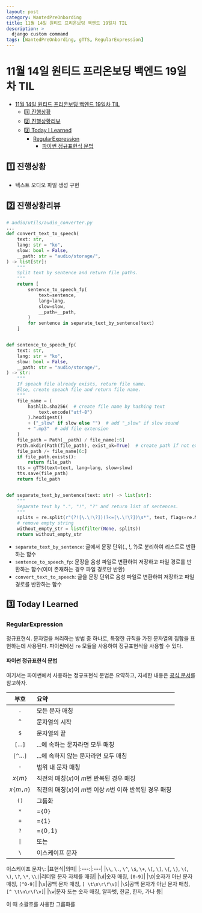 ```yaml
---
layout: post
category: WantedPreOnbording
title: 11월 14일 원티드 프리온보딩 백엔드 19일차 TIL
description: >
  django custom command
tags: [WantedPreOnbording, gTTS, RegularExpression]
---
```


# 11월 14일 원티드 프리온보딩 백엔드 19일차 TIL

- [11월 14일 원티드 프리온보딩 백엔드 19일차 TIL](#11월-14일-원티드-프리온보딩-백엔드-19일차-til)
  - [1️⃣ 진행상황](#1️⃣진행상황)
  - [2️⃣ 진행상황리뷰](#2️⃣진행상황리뷰)
  - [3️⃣ Today I Learned](#3️⃣today-i-learned)
    - [RegularExpression](#regularexpression)
      - [파이썬 정규표현식 문법](#파이썬-정규표현식-문법)

## 1️⃣ 진행상황

- 텍스트 오디오 파일 생성 구현

## 2️⃣ 진행상황리뷰

```python
# audio/utils/audio_converter.py
...
def convert_text_to_speech(
    text: str,
    lang: str = "ko",
    slow: bool = False,
    __path: str = "audio/storage/",
) -> list[str]:
    """
    Split text by sentence and return file paths.
    """
    return [
        sentence_to_speech_fp(
            text=sentence,
            lang=lang,
            slow=slow,
            __path=__path,
        )
        for sentence in separate_text_by_sentence(text)
    ]


def sentence_to_speech_fp(
    text: str,
    lang: str = "ko",
    slow: bool = False,
    __path: str = "audio/storage/",
) -> str:
    """
    If speach file already exists, return file name.
    Else, create speach file and return file name.
    """
    file_name = (
        hashlib.sha256(  # create file name by hashing text
            text.encode("utf-8")
        ).hexdigest()
        + ("_slow" if slow else "")  # add "_slow" if slow sound
        + ".mp3"  # add file extension
    )
    file_path = Path(__path) / file_name[:6]
    Path.mkdir(Path(file_path), exist_ok=True)  # create path if not exist
    file_path /= file_name[6:]
    if file_path.exists():
        return file_path
    tts = gTTS(text=text, lang=lang, slow=slow)
    tts.save(file_path)
    return file_path


def separate_text_by_sentence(text: str) -> list[str]:
    """
    Separate text by ".", "!", "?" and return list of sentences.
    """
    splits = re.split(r"(?![\.\!\?])(?<=[\.\!\?])\s*", text, flags=re.MULTILINE)
    # remove empty string
    without_empty_str = list(filter(None, splits))
    return without_empty_str

```
- `separate_text_by_sentence`: 글에서 문장 단위(., !, ?)로 분리하여 리스트로 반환하는 함수
- `sentence_to_speech_fp`: 문장을 음성 파일로 변환하여 저장하고 파일 경로를 반환하는 함수(이미 존재하는 경우 파일 경로만 반환)
- `convert_text_to_speech`: 글을 문장 단위로 음성 파일로 변환하여 저장하고 파일 경로를 반환하는 함수


## 3️⃣ Today I Learned

### RegularExpression

정규표현식. 문자열을 처리하는 방법 중 하나로, 특정한 규칙을 가진 문자열의 집합을 표현하는데 사용된다. 파이썬에선 `re` 모듈을 사용하여 정규표현식을 사용할 수 있다.

#### 파이썬 정규표현식 문법

여기서는 파이썬에서 사용하는 정규표현식 문법은 요약하고, 자세한 내용은 [공식 문서](https://docs.python.org/ko/3/library/re.html)를 참고하자.

|부호|요약|
|:---:|:---|
|`.`|모든 문자 매칭|
|`^`|문자열의 시작|
|`$`|문자열의 끝|
|`[`$...$`]`|$...$에 속하는 문자라면 모두 매칭|
|`[^`$...$`]`|$...$에 속하지 않는 문자라면 모두 매칭|
|`-`|범위 내 문자 매칭|
|$x$`{`$m$`}`|직전의 매칭($x$)이 $m$번 반복된 경우 매칭|
|$x$`{`$m$`,`$n$`}`|직전의 매칭($x$)이 $m$번 이상 $n$번 이하 반복된 경우 매칭|
|`()`|그룹화|
|`*`|=`{`$0$`}`|
|`+`|=`{`$1$`}`|
|`?`|=`{`$0$`,`$1$`}`|
|`\|`|또는|
|`\`|이스케이프 문자|

이스케이프 문자`\`:
|표현식|의미|
|:---:|:---|
|`\\`, `\.`, `\^`, `\$`, `\+`, `\[`, `\]`, `\{`, `\}`, `\(`, `\)`, `\?`, `\*`, `\\|`|리터럴 문자 자체를 매칭|
|`\d`|숫자 매칭, `[0-9]`|
|`\D`|숫자가 아닌 문자 매칭, `[^0-9]`|
|`\s`|공백 문자 매칭, `[ \t\n\r\f\v]`|
|`\S`|공백 문자가 아닌 문자 매칭, `[^ \t\n\r\f\v]`|
|`\w`|문자 또는 숫자 매칭, 알파벳, 한글, 한자, 가나 등|

이 때 소괄호를 사용한 그룹화를 